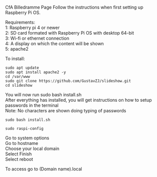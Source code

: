 CfA Billedramme Page
Follow the instructions when first setting up Raspberry Pi OS.

Requirements:<br>
1: Raspberry pi 4 or newer<br>
2: SD card formated with Raspberry Pi OS with desktop 64-bit<br>
3: Wi-fi or ethernet connection<br>
4: A display on which the content will be shown<br>
5: apache2

To install:
```
sudo apt update
sudo apt install apache2 -y
cd /var/www
sudo git clone https://github.com/GustavZJ/slideshow.git
cd slideshow

```
You will now run sudo bash install.sh <br>
After everything has installed, you will get instructions on how to setup passwords in the terminal <br>
Note: No characters are shown doing typing of passwords
```
sudo bash install.sh

sudo raspi-config
```
Go to system options<br>
Go to hostname<br>
Choose your local domain<br>
Select Finish<br>
Select reboot<br>

To access go to (Domain name).local